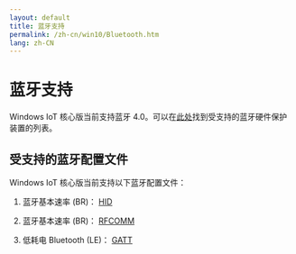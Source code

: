 ```yaml
---
layout: default
title: 蓝牙支持
permalink: /zh-cn/win10/Bluetooth.htm
lang: zh-CN
---
```


# 蓝牙支持
Windows IoT 核心版当前支持蓝牙 4.0。可以在[此处]({{site.baseurl}}/{{page.lang}}/win10/SupportedInterfaces.htm)找到受支持的蓝牙硬件保护装置的列表。

## 受支持的蓝牙配置文件
Windows IoT 核心版当前支持以下蓝牙配置文件：

1.  蓝牙基本速率 \(BR\)： [HID](http://www.amazon.com/IS11-BT05-Wireless-Bluetooth-Keyboard-Backlight/dp/B00JWUJPT6)

2.  蓝牙基本速率 \(BR\)： [RFCOMM](https://github.com/ms-iot/remote-wiring)

3.  低耗电 Bluetooth \(LE\)： [GATT]({{site.baseurl}}/{{page.lang}}/win10/samples/BLEGatt.htm)

